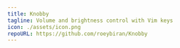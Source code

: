 ```yaml
---
title: Knobby
tagline: Volume and brightness control with Vim keys
icon: ./assets/icon.png
repoURL: https://github.com/roeybiran/Knobby
---
```

